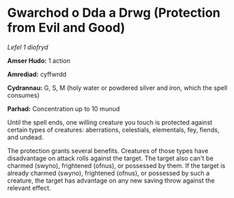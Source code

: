 # Gwarchod o Dda a Drwg (Protection from Evil and Good)

*Lefel 1 diofryd*

**Amser Hudo:** 1 action

**Amrediad:** cyffwrdd

**Cydrannau:** G, S, M (holy water or powdered silver and iron, which the spell consumes)

**Parhad:** Concentration up to 10  munud

Until the spell ends, one willing creature you touch is protected against certain types of creatures: aberrations, celestials, elementals, fey, fiends, and undead.

The protection grants several benefits. Creatures of those types have disadvantage on attack rolls against the target. The target also can't be charmed (swyno), frightened (ofnus), or possessed by them. If the target is already charmed (swyno), frightened (ofnus), or possessed by such a creature, the target has advantage on any new saving throw against the relevant effect.